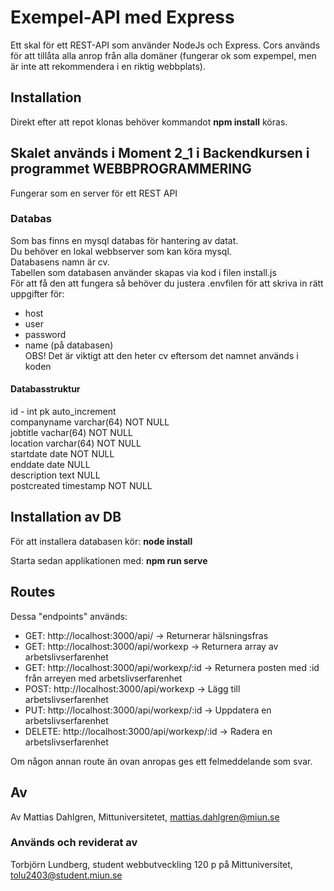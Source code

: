 # Exempel-API med Express
Ett skal för ett REST-API som använder NodeJs och Express.
Cors används för att tillåta alla anrop från alla domäner (fungerar ok som expempel, men är inte att rekommendera i en riktig webbplats).

## Installation
Direkt efter att repot klonas behöver kommandot
**npm install** köras.

## Skalet används i Moment 2_1 i Backendkursen   i programmet WEBBPROGRAMMERING  
Fungerar som en server för ett REST API

### Databas
Som bas finns en mysql databas för hantering av datat.  
Du behöver en lokal webbserver som kan köra mysql.  
Databasens namn är cv.  
Tabellen som databasen använder skapas via kod i filen install.js  
För att få den att fungera så behöver du justera .envfilen för att skriva in rätt uppgifter för:   
* host
* user
* password
* name (på databasen)   
OBS! Det är viktigt att den heter cv eftersom det namnet används i koden

#### Databasstruktur
id - int pk auto_increment  
companyname varchar(64) NOT NULL  
jobtitle vachar(64) NOT NULL  
location varchar(64) NOT NULL  
startdate date NOT NULL   
enddate date NULL  
description text NULL      
postcreated timestamp NOT NULL  

## Installation av DB
För att installera databasen kör:
**node install**

Starta sedan applikationen med: 
**npm run serve**

## Routes
Dessa "endpoints" används:
* GET: 	http://localhost:3000/api/ 						-> Returnerar hälsningsfras
* GET: 	http://localhost:3000/api/workexp				-> Returnera array av arbetslivserfarenhet
* GET: 	http://localhost:3000/api/workexp/:id		    -> Returnera posten med :id från arreyen med arbetslivserfarenhet 
* POST: http://localhost:3000/api/workexp 			    -> Lägg till arbetslivserfarenhet
* PUT: 	http://localhost:3000/api/workexp/:id			-> Uppdatera en arbetslivserfarenhet
* DELETE: http://localhost:3000/api/workexp/:id	        -> Radera en arbetslivserfarenhet  

Om någon annan route än ovan anropas ges ett felmeddelande som svar.

## Av
Av Mattias Dahlgren, Mittuniversitetet, mattias.dahlgren@miun.se

### Används och reviderat av
Torbjörn Lundberg, student webbutveckling 120 p på Mittuniversitet, tolu2403@student.miun.se    